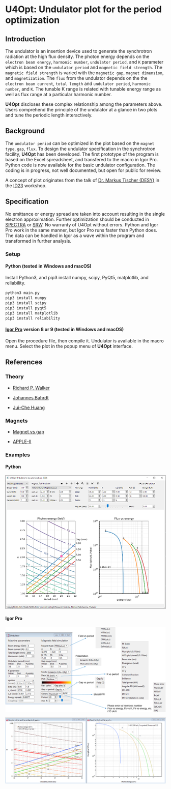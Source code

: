 # U4Opt: Undulator plot for the period optimization

## Introduction

The undulator is an insertion device used to generate the synchrotron radiation at the high flux density. The photon energy depends on the `electron beam energy`, `harmonic number`, `undulator period`, and `K` parameter which is based on the `undulator period` and `magnetic field strength`. The `magnetic field strength` is varied with the `magnetic gap`, `magnet dimension`, and `magnetization`. The `flux` from the undulator depends on the the `electron beam current`, `total length` and `undulator period`, `harmonic number`, and `K`. The tunable K range is related with tunable energy range as well as flux range at a particular harmonic number. 

**U4Opt** discloses these complex relationship among the parameters above. Users comprehend the principle of the undulator at a glance in two plots and tune the periodic length interactively.

## Background

The `undulator period` can be optimized in the plot based on the `magnet type`, `gap`, `flux`. To design the undulator specification in the synchrotron facility, **U4Opt** has been developed. The first prototype of the program is based on the Excel spreadsheet, and transfered to the macro in Igor Pro. Python code is now available for the basic undulator configuration. The coding is in progress, not well documented, but open for public for review. 

A concept of plot originates from the talk of [Dr. Markus Tischer (DESY)](https://photon-science.desy.de/research/technical_groups/undulators/group_members/index_eng.html) in the [ID23](https://aps.anl.gov/Magnetic-Devices/Workshops-Proceedings/ID-23) workshop.

## Specification

No emittance or energy spread are taken into account resulting in the single electron approximation. Further optimization should be conducted in [SPECTRA](https://spectrax.org/spectra/) or [SRW](https://www.aps.anl.gov/Science/Scientific-Software/OASYS). No warranty of U4Opt without errors. Python and Igor Pro work in the same manner, but Igor Pro runs faster than Python does. The data can be handled in Igor as a wave within the program and transformed in further analysis.

### Setup

#### Python (tested in Windows and macOS)

Install Python3, and pip3 install numpy, scipy, PyQt5, matplotlib, and reliability. 

```
python3 main.py
pip3 install numpy
pip3 install scipy
pip3 install pyqt5
pip3 install matplotlib
pip3 install reliability
```

#### [Igor Pro](https://www.wavemetrics.com/) version 8 or 9 (tested in Windows and macOS)

Open the procedure file, then compile it. Undulator is available in the macro menu. Select the plot in the popup menu of **U4Opt** interface.

## References

### Theory

- [Richard P. Walker](https://indico.ictp.it/event/a02011/contribution/1)

- [Johannes Bahrdt](http://dx.doi.org/10.5170/CERN-2006-002.441)

- [Jui-Che Huang](https://doi.org/10.1103/PhysRevAccelBeams.20.064801)

### Magnets

- [Magnet vs gap](https://doi.org/10.1016/S0168-9002(00)00544-1)

- [APPLE-II](https://www.aps.anl.gov/files/APS-sync/lsnotes/files/APS_1418272.pdf)

### Examples

#### Python

![Python_u4opt.PNG](/Images/Python_u4opt.PNG)

#### Igor Pro

![IgorPro_undulator.PNG](/Images/IgorPro_undulator_interface.PNG)

![IgorPro_undulator.PNG](/Images/IgorPro_undulator1.PNG)


